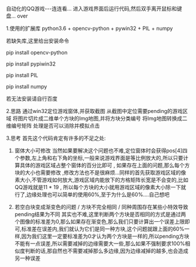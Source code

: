 自动化的QQ游戏---连连看...
进入游戏界面后运行代码,然后双手离开鼠标和键盘...
over


1.使用的扩展库
python3.6 + opencv-python + pywin32 + PIL + numpy

若缺失库,这里给出安装命令

pip install opencv-python

pip install pypiwin32

pip install PIL

pip install numpy

若无法安装请自行百度



2.思路
通过win32定位游戏窗体,并获取截图
从截图中定位需要pending的游戏区域
将图片切片成二维单个方块的Img地图,并将方块分类编号
将Img地图转换成二维编号矩阵
处理是否可以消除并模拟点击



3.思考
首先这个代码肯定有许多的不足之处:

1)  窗体大小可修改
当然如果要解决这个问题也不难,定位窗体时会获得pos[4]四个参数,左上角和右下角的坐标,一般来说游戏界面是等比例放大的,所以只要计算具体的游戏区域占整个窗体的百分比即可 , 如果存在上面的问题,那么每个方块的大小也需要修改 ,修改方法也不是很麻烦...同样的首先获取游戏区域的像素大小,不管游戏如何放大,游戏区域内能放下的方格矩阵长宽是不会变的,比如QQ游戏就是11 * 19 , 所以每个方块的大小就用游戏区域的像素大小除一下就行了,边缘处理也可以简单的使用60%,至于为什么是60%....自己想吧

2)  若空白块变成渐变色的问题 /  方块不完全相同  / 同种周围存在某些小特效导致pending结果为不同
其实也不难,这里判断两个方块是否相同的方式是通过两个图像的标准差为0,那么如果存在渐变色,那么我们只要计算出一个误差上限即可,标准差在误差内,我们就认为它们是同一种方块,这个问题就跟上面的60%一样,因为我们这里一定要标准差为0才认为两个方块是一样的,所以pending方块不能有一点误差,所以需要减掉的边缘需要大一些,那么如果不强制要求100%相似度判断的话,那自然也不需要减掉那么多边缘,因为边缘减掉的越多,也会造成另一种误差

